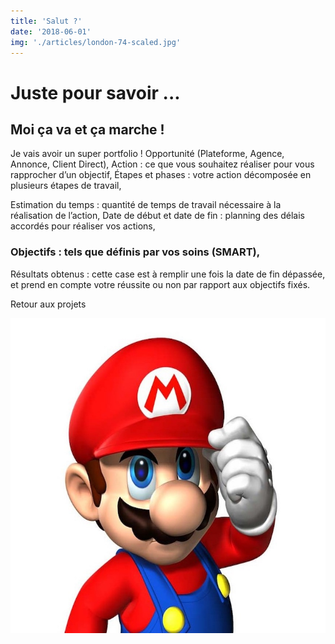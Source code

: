```yaml
---
title: 'Salut ?'
date: '2018-06-01'
img: './articles/london-74-scaled.jpg'
---
```

# Juste pour savoir ...

## Moi ça va et ça marche !
Je vais avoir un super portfolio !
Opportunité (Plateforme, Agence, Annonce, Client Direct),
Action : ce que vous souhaitez réaliser pour vous rapprocher d’un objectif,
Étapes et phases : votre action décomposée en plusieurs étapes de travail,

Estimation du temps : quantité de temps de travail nécessaire à la réalisation de l’action,
Date de début et date de fin : planning des délais accordés pour réaliser vos actions,

### Objectifs : tels que définis par vos soins (SMART),
Résultats obtenus : cette case est à remplir une fois la date de fin dépassée, et prend en compte votre réussite ou non par rapport aux objectifs fixés.

<Link to='/projets/'>Retour aux projets</Link>

![Mario](./Super-Mario.jpg)
